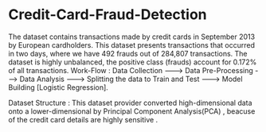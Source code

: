 # Credit-Card-Fraud-Detection
The dataset contains transactions made by credit cards in September 2013 by European cardholders. This dataset presents transactions that occurred in two days, where we have 492 frauds out of 284,807 transactions. The dataset is highly unbalanced, the positive class (frauds) account for 0.172% of all transactions.
Work-Flow : Data Collection ---> Data Pre-Processing ---> Data Analysis ---> Splitting the data to Train and Test ---> Model Building [Logistic Regression].

Dataset Structure : This dataset provider converted high-dimensional data onto a lower-dimensional by Principal Component Analysis(PCA) , beacuse of the credit card details are highly sensitive .

